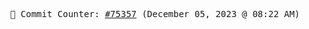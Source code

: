 <p align="center">
    <samp>
        📮 Commit Counter: <a href="https://github.com/Javascript-void0/Javascript-void0/commits/main">#75357</a> (December 05, 2023 @ 08:22 AM)
    </samp>
</p>
